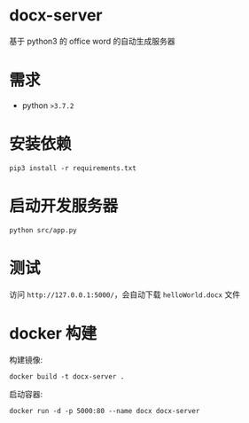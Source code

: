 # docx-server
基于 python3 的 office word 的自动生成服务器

# 需求

- python `>3.7.2`

# 安装依赖

```
pip3 install -r requirements.txt
```

# 启动开发服务器

```
python src/app.py
```

# 测试

访问 `http://127.0.0.1:5000/`，会自动下载 `helloWorld.docx` 文件

# docker 构建

构建镜像:

```
docker build -t docx-server .
```

启动容器:

```
docker run -d -p 5000:80 --name docx docx-server
```
